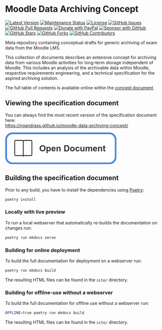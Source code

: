 # Moodle Data Archiving Concept

[![Latest Version](https://img.shields.io/github/v/release/ngandrass/moodle-data-archiving-concept)](https://github.com/ngandrass/moodle-data-archiving-concept/releases)
[![Maintenance Status](https://img.shields.io/maintenance/yes/9999)](https://github.com/ngandrass/moodle-data-archiving-concept/)
[![License](https://img.shields.io/github/license/ngandrass/moodle-data-archiving-concept)](https://github.com/ngandrass/moodle-data-archiving-concept/blob/master/LICENSE)
[![GitHub Issues](https://img.shields.io/github/issues/ngandrass/moodle-data-archiving-concept)](https://github.com/ngandrass/moodle-data-archiving-concept/issues)
[![GitHub Pull Requests](https://img.shields.io/github/issues-pr/ngandrass/moodle-data-archiving-concept)](https://github.com/ngandrass/moodle-data-archiving-concept/pulls)
[![Donate with PayPal](https://img.shields.io/badge/PayPal-donate-orange)](https://www.paypal.me/ngandrass)
[![Sponsor with GitHub](https://img.shields.io/badge/GitHub-sponsor-orange)](https://github.com/sponsors/ngandrass)
[![GitHub Stars](https://img.shields.io/github/stars/ngandrass/moodle-data-archiving-concept?style=social)](https://github.com/ngandrass/moodle-data-archiving-concept/stargazers)
[![GitHub Forks](https://img.shields.io/github/forks/ngandrass/moodle-data-archiving-concept?style=social)](https://github.com/ngandrass/moodle-data-archiving-concept/network/members)
[![GitHub Contributors](https://img.shields.io/github/contributors/ngandrass/moodle-data-archiving-concept?style=social)](https://github.com/ngandrass/moodle-data-archiving-concept/graphs/contributors)

Meta repository containing conceptual drafts for generic archiving of exam data from the Moodle LMS.

This collection of documents describes an extensive concept for archiving data from various Moodle activities for
long-term storage independent of Moodle. This includes an analysis of the archivable data within Moodle, respective
requirements engineering, and a technical specification for the aspired archiving solution.

The full table of contents is available online within the [concept document](https://ngandrass.github.io/moodle-data-archiving-concept/).


## Viewing the specification document

You can always find the most recent version of the specification document here: \
https://ngandrass.github.io/moodle-data-archiving-concept/

[![Open concept document](docs/assets/images/btn-open-document.png)](https://ngandrass.github.io/moodle-data-archiving-concept/)


## Building the specification document

Prior to any build, you have to install the dependencies using [Poetry](https://python-poetry.org/):

```bash
poetry install
```

### Locally with live preview

To run a local webserver that automatically re-builds the documentation on changes run:

```bash
poetry run mkdocs serve
```

### Building for online deployment

To build the full documentation for deployment on a webserver run:

```bash
poetry run mkdocs build
```

The resulting HTML files can be found in the `site/` directory.

### Building for offline-use without a webserver

To build the full documentation for offline use without a webserver run:

```bash
OFFLINE=true poetry run mkdocs build
```

The resulting HTML files can be found in the `site/` directory.
